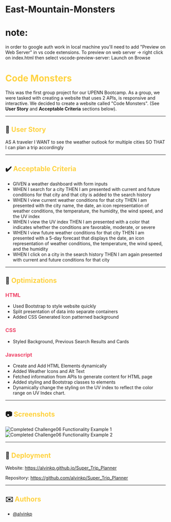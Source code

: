 # East-Mountain-Monsters

# note:
in order to google auth work in local machine you'll need to add "Preview on Web Server" in vs code extensions. 
To preview on web server -> right click on index.html then select vscode-preview-server: Launch on Browse

# <span style="color:#FFD23F">Code Monsters</span>

This was the first group project for our UPENN Bootcamp. As a group, we were tasked with creating a website that uses 2 APIs, is responsive and interactive. We decided to create a website called "Code Monsters". (See **User Story** and **Acceptable Criteria** sections below).

---

## 📕 <span style="color:#FFD23F">User Story</span> 

AS A traveler I WANT to see the weather outlook for multiple cities SO THAT I can plan a trip accordingly

---

## ✔️ <span style="color:#FFD23F">Acceptable Criteria</span> 

- GIVEN a weather dashboard with form inputs 
- WHEN I search for a city THEN I am presented with current and future conditions for that city and that city is added to the search history
- WHEN I view current weather conditions for that city THEN I am presented with the city name, the date, an icon representation of weather conditions, the temperature, the humidity, the wind speed, and the UV index
- WHEN I view the UV index THEN I am presented with a color that indicates whether the conditions are favorable, moderate, or severe
- WHEN I view future weather conditions for that city THEN I am presented with a 5-day forecast that displays the date, an icon representation of weather conditions, the temperature, the wind speed, and the humidity
- WHEN I click on a city in the search history THEN I am again presented with current and future conditions for that city

---

## 🔧 <span style="color:#FFD23F">Optimizations</span> 

### <span style="color:#EE4266">HTML</span>
- Used Bootstrap to style website quickly
- Split presentation of data into separate containers
- Added CSS Generated Icon patterned background

### <span style="color:#EE4266">CSS</span>
- Styled Background, Previous Search Results and Cards

### <span style="color:#EE4266">Javascript</span>
- Create and Add HTML Elements dynamically
- Added Weather Icons and Alt Text
- Fetched information from APIs to generate content for HTML page
- Added styling and Bootstrap classes to elements
- Dynamically change the styling on the UV index to reflect the color range on UV Index chart.

---

## 📷 <span style="color:#FFD23F">Screenshots</span> 

![Completed Challenge06 Functionality Example 1](./assets/images/Challenge06_shot01.PNG)
![Completed Challenge06 Functionality Example 2](./assets/images/Challenge06_shot02.PNG)

---

## 🎯 <span style="color:#FFD23F">Deployment</span>

Website: https://alvinkp.github.io/Super_Trip_Planner

Repository: https://github.com/alvinkp/Super_Trip_Planner

---

## ✉️ <span style="color:#FFD23F">Authors</span> 

- [@alvinkp](https://www.github.com/alvinkp)
